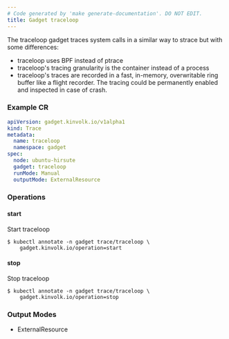 ```yaml
---
# Code generated by 'make generate-documentation'. DO NOT EDIT.
title: Gadget traceloop
---
```


The traceloop gadget traces system calls in a similar way to strace but with
some differences:

* traceloop uses BPF instead of ptrace
* traceloop&#39;s tracing granularity is the container instead of a process
* traceloop&#39;s traces are recorded in a fast, in-memory, overwritable ring
  buffer like a flight recorder. The tracing could be permanently enabled and
  inspected in case of crash.


### Example CR

```yaml
apiVersion: gadget.kinvolk.io/v1alpha1
kind: Trace
metadata:
  name: traceloop
  namespace: gadget
spec:
  node: ubuntu-hirsute
  gadget: traceloop
  runMode: Manual
  outputMode: ExternalResource
```

### Operations


#### start

Start traceloop

```
$ kubectl annotate -n gadget trace/traceloop \
    gadget.kinvolk.io/operation=start
```
#### stop

Stop traceloop

```
$ kubectl annotate -n gadget trace/traceloop \
    gadget.kinvolk.io/operation=stop
```

### Output Modes

* ExternalResource

